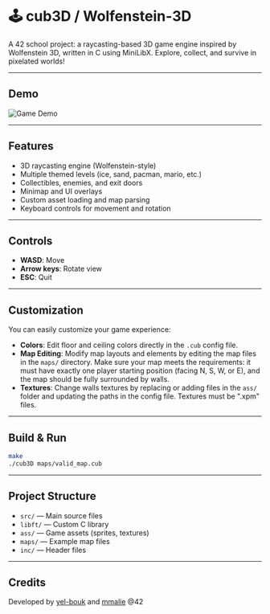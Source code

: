 # 🕹️ cub3D / Wolfenstein-3D

A 42 school project: a raycasting-based 3D game engine inspired by Wolfenstein 3D, written in C using MiniLibX. Explore, collect, and survive in pixelated worlds!

---

## Demo

<!-- Add a short GIF here showing the game in action -->
![Game Demo](./gif/Wolfenstein-3d.gif)

---

## Features

- 3D raycasting engine (Wolfenstein-style)
- Multiple themed levels (ice, sand, pacman, mario, etc.)
- Collectibles, enemies, and exit doors
- Minimap and UI overlays
- Custom asset loading and map parsing
- Keyboard controls for movement and rotation

---

## Controls

- **WASD**: Move
- **Arrow keys**: Rotate view
- **ESC**: Quit

---

## Customization

You can easily customize your game experience:

- **Colors**: Edit floor and ceiling colors directly in the `.cub` config file.
- **Map Editing**: Modify map layouts and elements by editing the map files in the `maps/` directory. Make sure your map meets the requirements: it must have exactly one player starting position (facing N, S, W, or E), and the map should be fully surrounded by walls.
- **Textures**: Change walls textures by replacing or adding files in the `ass/` folder and updating the paths in the config file. Textures must be ".xpm" files.

---

## Build & Run

```sh
make
./cub3D maps/valid_map.cub
```

---

## Project Structure

- `src/` — Main source files
- `libft/` — Custom C library
- `ass/` — Game assets (sprites, textures)
- `maps/` — Example map files
- `inc/` — Header files

---

## Credits

Developed by [yel-bouk](https://github.com/yahiaelboukili) and [mmalie](https://github.com/mmalie) @42
